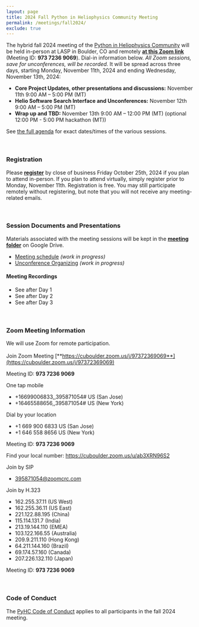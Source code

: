```yaml
---
layout: page
title: 2024 Fall Python in Heliophysics Community Meeting
permalink: /meetings/fall2024/
exclude: true
---
```


The hybrid fall 2024 meeting of the [Python in Heliophysics Community](https://pyhc.org) will be held in-person at LASP in Boulder, CO and remotely [**at this Zoom link**](https://cuboulder.zoom.us/j/97372369069) (Meeting ID: **973 7236 9069**). Dial-in information below. _All Zoom sessions, save for unconferences, will be recorded._ It will be spread across three days, starting Monday, November 11th, 2024 and ending Wednesday, November 13th, 2024: 

 - **Core Project Updates, other presentations and discussions:** November 11th 9:00 AM – 5:00 PM (MT)
 - **Helio Software Search Interface and Unconferences:** November 12th 9:00 AM – 5:00 PM (MT)
 - **Wrap up and TBD:** November 13th 9:00 AM – 12:00 PM (MT) (optional 12:00 PM - 5:00 PM hackathon (MT))
 
See [the full agenda](https://docs.google.com/spreadsheets/d/1a72zh8hiqs14Oyw32gUqliNHFEPcCJZT/edit?usp=sharing&ouid=111688094316717381127&rtpof=true&sd=true) for exact dates/times of the various sessions.
<br><br><br>
### Registration

Please [**register**](https://forms.gle/rfmQaiSa8uSbFZdTA) by close of business Friday October 25th, 2024 if you plan to attend in-person. If you plan to attend virtually, simply register prior to Monday, November 11th.  Registration is free.  You may still participate remotely without registering, but note that you will not receive any meeting-related emails.
<br><br><br>

### Session Documents and Presentations

Materials associated with the meeting sessions will be kept in the [**meeting folder**](https://drive.google.com/drive/folders/1vG0R-f3g3eNmr8qknVbrxnuyibdqdPhM?usp=sharing) on Google Drive.

 - [Meeting schedule](https://docs.google.com/spreadsheets/d/1a72zh8hiqs14Oyw32gUqliNHFEPcCJZT/edit?usp=sharing&ouid=111688094316717381127&rtpof=true&sd=true) _(work in progress)_
 - [Unconference Organizing](https://docs.google.com/spreadsheets/d/1vmgE2ftxMfFyR3NafmYxGSdlDKUQSumSol8nUl8KOqk/edit?usp=sharing) _(work in progress)_

#### Meeting Recordings

 - See after Day 1
 - See after Day 2
 - See after Day 3
<br><br><br>

### Zoom Meeting Information
We will use Zoom for remote participation.
<br><br>
Join Zoom Meeting
[**https://cuboulder.zoom.us/j/97372369069**](https://cuboulder.zoom.us/j/97372369069)

Meeting ID: **973 7236 9069**

One tap mobile
 - +16699006833,,395871054# US (San Jose)
 - +16465588656,,395871054# US (New York)

Dial by your location
 - +1 669 900 6833 US (San Jose)
 - +1 646 558 8656 US (New York)

Meeting ID: **973 7236 9069**

Find your local number: https://cuboulder.zoom.us/u/ab3XRN96S2

Join by SIP
 - 395871054@zoomcrc.com

Join by H.323
 - 162.255.37.11 (US West)
 - 162.255.36.11 (US East)
 - 221.122.88.195 (China)
 - 115.114.131.7 (India)
 - 213.19.144.110 (EMEA)
 - 103.122.166.55 (Australia)
 - 209.9.211.110 (Hong Kong)
 - 64.211.144.160 (Brazil)
 - 69.174.57.160 (Canada)
 - 207.226.132.110 (Japan)

Meeting ID: **973 7236 9069**
<br><br><br>

### Code of Conduct
The [PyHC Code of Conduct](https://heliopython.org/docs/code_of_conduct/) applies to all participants in the fall 2024 meeting.
